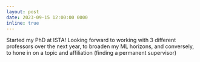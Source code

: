 ```yaml
---
layout: post
date: 2023-09-15 12:00:00 0000
inline: true
---
```


Started my PhD at ISTA! Looking forward to working with 3 different professors over the next year, to broaden my ML horizons, and conversely, to hone in on a topic and affiliation (finding a permanent supervisor)